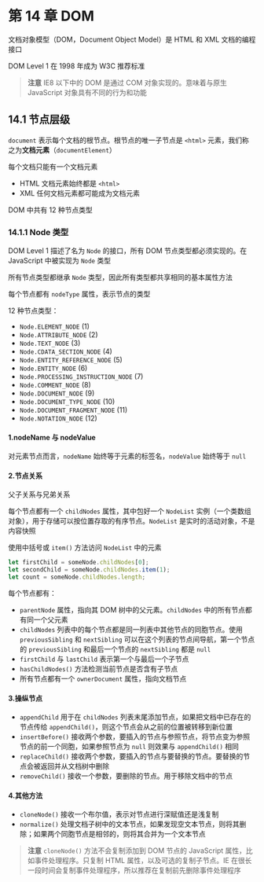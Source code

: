 # 第 14 章 DOM

文档对象模型（DOM，Document Object Model）是 HTML 和 XML 文档的编程接口

DOM Level 1 在 1998 年成为 W3C 推荐标准

> **注意** IE8 以下中的 DOM 是通过 COM 对象实现的。意味着与原生 JavaScript 对象具有不同的行为和功能

## 14.1 节点层级

`document` 表示每个文档的根节点。根节点的唯一子节点是 `<html>` 元素，我们称之为**文档元素**（`documentElement`）

每个文档只能有一个文档元素

- HTML 文档元素始终都是 `<html>`
- XML 任何文档元素都可能成为文档元素

DOM 中共有 12 种节点类型

### 14.1.1 Node 类型

DOM Level 1 描述了名为 `Node` 的接口，所有 DOM 节点类型都必须实现的。在 JavaScript 中被实现为 `Node` 类型

所有节点类型都继承 `Node` 类型，因此所有类型都共享相同的基本属性方法

每个节点都有 `nodeType` 属性，表示节点的类型

12 种节点类型：

- `Node.ELEMENT_NODE` (1)
- `Node.ATTRIBUTE_NODE` (2)
- `Node.TEXT_NODE` (3)
- `Node.CDATA_SECTION_NODE` (4)
- `Node.ENTITY_REFERENCE_NODE` (5)
- `Node.ENTITY_NODE` (6)
- `Node.PROCESSING_INSTRUCTION_NODE` (7)
- `Node.COMMENT_NODE` (8)
- `Node.DOCUMENT_NODE` (9)
- `Node.DOCUMENT_TYPE_NODE` (10)
- `Node.DOCUMENT_FRAGMENT_NODE` (11)
- `Node.NOTATION_NODE` (12)

#### 1.nodeName 与 nodeValue

对元素节点而言，`nodeName` 始终等于元素的标签名，`nodeValue` 始终等于 `null`

#### 2.节点关系

父子关系与兄弟关系

每个节点都有一个 `childNodes` 属性，其中包好一个 `NodeList` 实例（一个类数组对象），用于存储可以按位置存取的有序节点。`NodeList` 是实时的活动对象，不是内容快照

使用中括号或 `item()` 方法访问 `NodeList` 中的元素

```js
let firstChild = someNode.childNodes[0];
let secondChild = someNode.childNodes.item(1);
let count = someNode.childNodes.length;
```

每个节点都有：

- `parentNode` 属性，指向其 DOM 树中的父元素。`childNodes` 中的所有节点都有同一个父元素
- `childNodes` 列表中的每个节点都是同一列表中其他节点的同胞节点。使用 `previousSibling` 和 `nextSibling` 可以在这个列表的节点间导航，第一个节点的 `previousSibling` 和最后一个节点的 `nextSibling` 都是 `null`
-  `firstChild` 与 `lastChild` 表示第一个与最后一个子节点
- `hasChildNodes()` 方法检测当前节点是否含有子节点
- 所有节点都有一个 `ownerDocument` 属性，指向文档节点

#### 3.操纵节点

- `appendChild` 用于在 `childNodes` 列表末尾添加节点，如果把文档中已存在的节点传给 `appendChild()`，则这个节点会从之前的位置被转移到新位置
- `insertBefore()` 接收两个参数，要插入的节点与参照节点，将节点变为参照节点的前一个同胞，如果参照节点为 `null` 则效果与 `appendChild()` 相同
- `replaceChild()` 接收两个参数，要插入的节点与要替换的节点。要替换的节点会被返回并从文档树中删除
- `removeChild()` 接收一个参数，要删除的节点。用于移除文档中的节点

#### 4.其他方法

- `cloneNode()` 接收一个布尔值，表示对节点进行深赋值还是浅复制
- `normalize()` 处理文档子树中的文本节点，如果发现空文本节点，则将其删除；如果两个同胞节点是相邻的，则将其合并为一个文本节点

> **注意** `cloneNode()` 方法不会复制添加到 DOM 节点的 JavaScript 属性，比如事件处理程序。只复制 HTML 属性，以及可选的复制子节点。IE 在很长一段时间会复制事件处理程序，所以推荐在复制前先删除事件处理程序